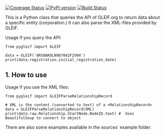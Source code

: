 [![Coverage Status](https://coveralls.io/repos/github/ggravlingen/pygleif/badge.svg)](https://coveralls.io/github/ggravlingen/pygleif)
[![PyPI version](https://badge.fury.io/py/pygleif.svg)](https://badge.fury.io/py/pygleif)
[![Build Status](https://travis-ci.org/ggravlingen/pygleif.svg?branch=master)](https://travis-ci.org/ggravlingen/pygleif)

This is a Python class that queries the API of GLEIF.org to return data about a specific entity (corporation.) It can also parse the XML-files provided by GLEIF.

Usage if you query the API:
```
from pygleif import GLEIF

data = GLEIF('8RS0AKOLN987042F2V04')
print(data.registration.initial_registration_date)
```

## 1. How to use

Usage if you use the XML files:
```
from pygleif import GLEIFParseRelationshipRecord

# XML is the content (converted to text) of a <RelationshipRecord>
data = GLEIFParseRelationshipRecord(XML)
print(data.raw.Relationship.StartNode.NodeID.text) #  Uses BeautifulSoup to convert to object

```

There are also some examples available in the sources' example folder.